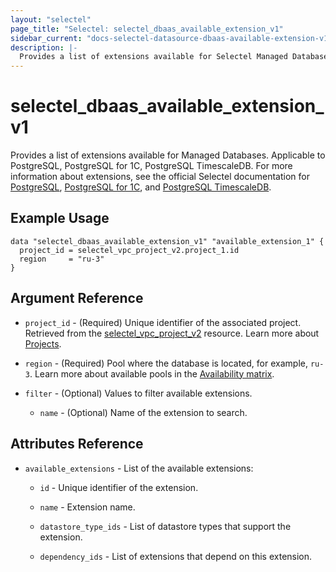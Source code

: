 ```yaml
---
layout: "selectel"
page_title: "Selectel: selectel_dbaas_available_extension_v1"
sidebar_current: "docs-selectel-datasource-dbaas-available-extension-v1"
description: |-
  Provides a list of extensions available for Selectel Managed Databases.
---
```


# selectel\_dbaas\_available_extension_v1

Provides a list of extensions available for Managed Databases. Applicable to PostgreSQL, PostgreSQL for 1C, PostgreSQL TimescaleDB. For more information about extensions, see the official Selectel documentation for [PostgreSQL](https://docs.selectel.ru/cloud/managed-databases/postgresql/add-extensions/), [PostgreSQL for 1C](https://docs.selectel.ru/cloud/managed-databases/postgresql-for-1c/extensions-1c/), and [PostgreSQL TimescaleDB](https://docs.selectel.ru/cloud/managed-databases/timescaledb/add-extensions/).

## Example Usage

```hcl
data "selectel_dbaas_available_extension_v1" "available_extension_1" {
  project_id = selectel_vpc_project_v2.project_1.id
  region     = "ru-3"
}
```

## Argument Reference

* `project_id` - (Required) Unique identifier of the associated project. Retrieved from the [selectel_vpc_project_v2](https://registry.terraform.io/providers/selectel/selectel/latest/docs/resources/vpc_project_v2) resource. Learn more about [Projects](https://docs.selectel.ru/control-panel-actions/projects/about-projects/).

* `region` - (Required) Pool where the database is located, for example, `ru-3`. Learn more about available pools in the [Availability matrix](https://docs.selectel.ru/control-panel-actions/availability-matrix/#managed-databases).

* `filter` - (Optional) Values to filter available extensions.
  
  * `name` - (Optional) Name of the extension to search.

## Attributes Reference

* `available_extensions` - List of the available extensions:

  * `id` - Unique identifier of the extension.

  * `name` - Extension name.

  * `datastore_type_ids` - List of datastore types that support the extension.

  * `dependency_ids` - List of extensions that depend on this extension.